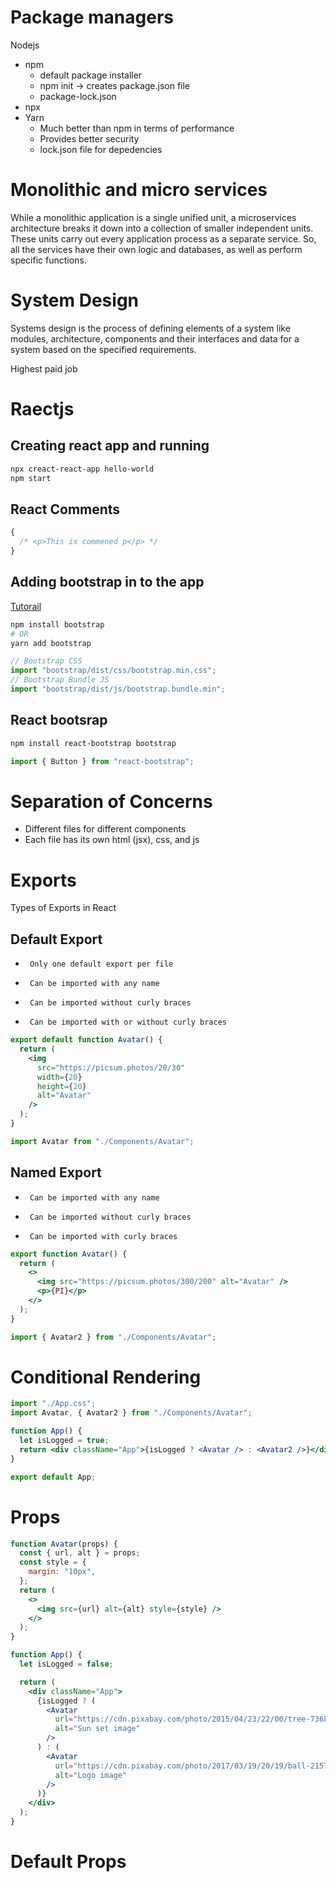 # Package managers

Nodejs

- npm
  - default package installer
  - npm init -> creates package.json file
  - package-lock.json
- npx
- Yarn
  - Much better than npm in terms of performance
  - Provides better security
  - lock.json file for depedencies

# Monolithic and micro services

While a monolithic application is a single unified unit, a microservices architecture
breaks it down into a collection of smaller independent units.
These units carry out every application process as a separate service.
So, all the services have their own logic and databases, as well as perform specific functions.

# System Design

Systems design is the process of defining elements of a system like modules, architecture, components and their interfaces and data for a system based on the specified requirements.

Highest paid job

# Raectjs

## Creating react app and running

```bash
npx creact-react-app hello-world
npm start
```

## React Comments

```jsx
{
  /* <p>This is commened p</p> */
}
```

## Adding bootstrap in to the app

[Tutorail](https://blog.logrocket.com/using-bootstrap-with-react-tutorial-with-examples/)

```bash
npm install bootstrap
# OR
yarn add bootstrap
```

```jsx
// Bootstrap CSS
import "bootstrap/dist/css/bootstrap.min.css";
// Bootstrap Bundle JS
import "bootstrap/dist/js/bootstrap.bundle.min";
```

## React bootsrap

```bash
npm install react-bootstrap bootstrap
```

```jsx
import { Button } from "react-bootstrap";
```

# Separation of Concerns

- Different files for different components
- Each file has its own html (jsx), css, and js

# Exports

Types of Exports in React

## Default Export

-      Only one default export per file
-      Can be imported with any name
-      Can be imported without curly braces
-      Can be imported with or without curly braces

```jsx
export default function Avatar() {
  return (
    <img
      src="https://picsum.photos/20/30"
      width={20}
      height={20}
      alt="Avatar"
    />
  );
}
```

```jsx
import Avatar from "./Components/Avatar";
```

## Named Export

-      Can be imported with any name
-      Can be imported without curly braces
-      Can be imported with curly braces

```jsx
export function Avatar() {
  return (
    <>
      <img src="https://picsum.photos/300/200" alt="Avatar" />
      <p>{PI}</p>
    </>
  );
}
```

```jsx
import { Avatar2 } from "./Components/Avatar";
```

# Conditional Rendering

```jsx
import "./App.css";
import Avatar, { Avatar2 } from "./Components/Avatar";

function App() {
  let isLogged = true;
  return <div className="App">{isLogged ? <Avatar /> : <Avatar2 />}</div>;
}

export default App;
```

# Props

```jsx
function Avatar(props) {
  const { url, alt } = props;
  const style = {
    margin: "10px",
  };
  return (
    <>
      <img src={url} alt={alt} style={style} />
    </>
  );
}

function App() {
  let isLogged = false;

  return (
    <div className="App">
      {isLogged ? (
        <Avatar
          url="https://cdn.pixabay.com/photo/2015/04/23/22/00/tree-736885__480.jpg"
          alt="Sun set image"
        />
      ) : (
        <Avatar
          url="https://cdn.pixabay.com/photo/2017/03/19/20/19/ball-2157465__340.png"
          alt="Logo image"
        />
      )}
    </div>
  );
}
```

# Default Props
